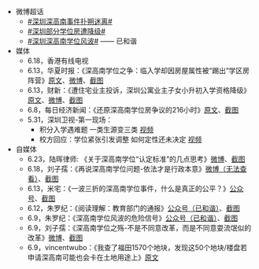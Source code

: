 
- 微博超话
    - [#深圳深高南事件扑朔迷离#](https://s.weibo.com/weibo?q=%23深圳深高南事件扑朔迷离%23)
    - [#深圳部分学位房遭降级#](https://s.weibo.com/weibo?q=%23深圳部分学位房遭降级%23)
    - [#深圳深高南学位风波#](https://s.weibo.com/weibo?q=%23深圳深高南学位风波%23) —— 已和谐    
- 媒体
    - 6.18，香港有线电视
    - 6.13，华夏时报：《深高南学位之争：临入学却因房屋属性被“踢出”学区房阵营》[原文](https://www.chinatimes.net.cn/article/97659.html)、[微博](https://weibo.com/1838672663/J6vntiQIG?type=comment#_rnd1592358755074)、[截图](media/0613-shen.gao.xue.wei.zhi.zheng.png)
    - 6.13，财新：《遭住宅业主投诉，深圳公寓业主子女小升初入学资格降级》[原文](http://www.caixin.com/2020-06-13/101566785.html)、[微博](https://weibo.com/1663937380/J6qeED3Q8?ref=collection&type=comment#_rnd1592362318674)、[截图](media/0613_zaozhuzhaiyezhutousu.jpg)
    - 6.8，每日经济新闻：《还原深高南学位房争议的216小时》[原文](http://www.nbd.com.cn/articles/2020-06-08/1443881.html)、[截图](media/0608_shenduhuanyuan.png)
    - 5.31，深圳卫视-第一现场：
        - 积分入学遇难题 一类生源变三类 [视频](http://static.scms.sztv.com.cn/ysz/dsdb/dspd/dyxc/78188827.shtml)
        - 校方回应：学位紧张引发调整 如何定性还未决定 [视频](http://static.scms.sztv.com.cn/ysz/dsdb/dspd/dyxc/78188825.shtml)
- 自媒体
    - 6.23，陆晖律师: 《关于深高南学位“认定标准”的几点思考》[微博](https://weibo.com/ttarticle/p/show?id=2309404519112427569990)、[截图](media/0623_rendingbiaozhun.png)
    - 6.18，刘子孺：《再说深高南学位问题-依法才是行政本意》[微博（无法查看）](https://card.weibo.com/article/m/show/id/2309404517288786133257?_wb_client_=1)、[截图](media/0618_xingzhengbenyi.jpg)
    - 6.13，米宅：《一波三折的深高南学位事件，什么是真正的公平？》[公众号](https://mp.weixin.qq.com/s/bJByYYvUw1rjDCht4ql5ow)、[截图](media/0613-yi.bo.san.zhe.png)
    - 6.12，朱罗纪：《阅读理解：教育部门的通报》[公众号（已和谐）]()、[截图](media/0612_yuedulijie.jpg)
    - 6.9，朱罗纪：《深高南学位风波的危险信号》[公众号（已和谐）]()、[截图](media/0609_weixianxinhao.png)
	- 6.9，刘子孺：《深高南学位之殇-不是不同意改革，而是不同意耍流氓似的改革》[微博](https://weibo.com/ttarticle/p/show?id=2309404513904922329285#_0)、[截图](media/0609_xueweizhishang.png)
	- 6.9，vincentwubo：《我查了福田1570个地块，发现这50个地块/楼盘若申请深高南可能也会卡在土地用途上》[原文](http://bbs.szhome.com/30-20001-detail-177813581.html)